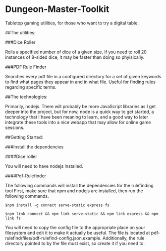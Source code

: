 # Dungeon-Master-Toolkit

Tabletop gaming utilities, for those who want to try a digital table.

##The utilities:

###Dice Roller

Rolls a specified number of dice of a given size.  If you need to roll 20 instances of 8-sided dice, it may be faster than doing so phyisically.

###PDF Rule Finder

Searches every pdf file in a configured directory for a set of given keywords to find what pages they appear in and in what file.  Useful for finding rules regarding specific terms.  

##The technologies:

Primarily, nodejs.  There will probably be more JavaScript libraries as I get deeper into the project, but for now, node is a quick way to get started, a technology that I have been meaning to learn, and a good way to later integrate these tools into a nice webapp that may allow for online game sessions.

##Getting Started:

###Install the dependencies

####Dice roller

You will need to have nodejs installed.

####Pdf-Rulefinder

The following commands will install the dependencies for the rulefinding tool
First, make sure that npm and nodejs are installed, then run the following commands.

```
$npm install -g connect serve-static express fs 

$npm link connect && npm link serve-static && npm link express && npm link fs 
```

You will need to copy the config file to the appropriate place on your filesystem and edit it to make it actually be useful.  The file is located at pdf-rulefind/files/pdf-rulefind-config.json.example.
Additionally, the rule directory pointed to by the file must exist, so create it if you need to.

